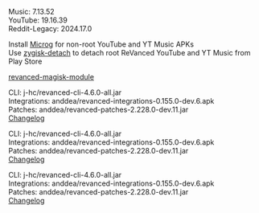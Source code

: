 Music: 7.13.52  
YouTube: 19.16.39  
Reddit-Legacy: 2024.17.0  

Install [Microg](https://github.com/ReVanced/GmsCore/releases) for non-root YouTube and YT Music APKs  
Use [zygisk-detach](https://github.com/j-hc/zygisk-detach) to detach root ReVanced YouTube and YT Music from Play Store  

[revanced-magisk-module](https://github.com/j-hc/revanced-magisk-module)
  
CLI: j-hc/revanced-cli-4.6.0-all.jar  
Integrations: anddea/revanced-integrations-0.155.0-dev.6.apk  
Patches: anddea/revanced-patches-2.228.0-dev.11.jar  
[Changelog](https://github.com/anddea/revanced-patches/releases/tag/v2.228.0-dev.11)

CLI: j-hc/revanced-cli-4.6.0-all.jar  
Integrations: anddea/revanced-integrations-0.155.0-dev.6.apk  
Patches: anddea/revanced-patches-2.228.0-dev.11.jar  
[Changelog](https://github.com/anddea/revanced-patches/releases/tag/v2.228.0-dev.11)

CLI: j-hc/revanced-cli-4.6.0-all.jar  
Integrations: anddea/revanced-integrations-0.155.0-dev.6.apk  
Patches: anddea/revanced-patches-2.228.0-dev.11.jar  
[Changelog](https://github.com/anddea/revanced-patches/releases/tag/v2.228.0-dev.11)  
